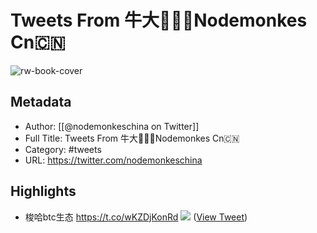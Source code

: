 # Tweets From 牛大🧙🏻‍♂️Nodemonkes Cn🇨🇳

![rw-book-cover](https://pbs.twimg.com/profile_images/1746083749211860992/v1TD6bnY.jpg)

## Metadata
- Author: [[@nodemonkeschina on Twitter]]
- Full Title: Tweets From 牛大🧙🏻‍♂️Nodemonkes Cn🇨🇳
- Category: #tweets
- URL: https://twitter.com/nodemonkeschina

## Highlights
- 梭哈btc生态 https://t.co/wKZDjKonRd
  ![](https://pbs.twimg.com/media/GFJk7j-bgAAzRqz.jpg) ([View Tweet](https://twitter.com/nodemonkeschina/status/1752574186445517179))
